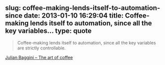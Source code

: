 slug: coffee-making-lends-itself-to-automation-since
date: 2013-01-10 16:29:04
title: Coffee-making lends itself to automation, since all the key variables...
type: quote
---

> Coffee-making lends itself to automation, since all the key variables are strictly controllable.

[Julian Baggini – The art of coffee](http://www.aeonmagazine.com/being-human/julian-baggini-coffee-artisans/)
